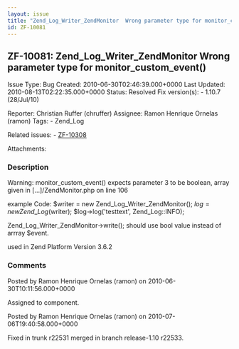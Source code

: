 ```yaml
---
layout: issue
title: "Zend_Log_Writer_ZendMonitor  Wrong parameter type for monitor_custom_event()"
id: ZF-10081
---
```


ZF-10081: Zend\_Log\_Writer\_ZendMonitor Wrong parameter type for monitor\_custom\_event() 
-------------------------------------------------------------------------------------------

 Issue Type: Bug Created: 2010-06-30T02:46:39.000+0000 Last Updated: 2010-08-13T02:22:35.000+0000 Status: Resolved Fix version(s): - 1.10.7 (28/Jul/10)
 
 Reporter:  Christian Ruffer (chruffer)  Assignee:  Ramon Henrique Ornelas (ramon)  Tags: - Zend\_Log
 
 Related issues: - [ZF-10308](/issues/browse/ZF-10308)
 
 Attachments: 
### Description

Warning: monitor\_custom\_event() expects parameter 3 to be boolean, array given in [...]/ZendMonitor.php on line 106

example Code: $writer = new Zend\_Log\_Writer\_ZendMonitor(); $log = new Zend\_Log($writer); $log->log('testtext', Zend\_Log::INFO);

Zend\_Log\_Writer\_ZendMonitor->write(); should use bool value instead of arrray $event.

used in Zend Platform Version 3.6.2

 

 

### Comments

Posted by Ramon Henrique Ornelas (ramon) on 2010-06-30T10:11:56.000+0000

Assigned to component.

 

 

Posted by Ramon Henrique Ornelas (ramon) on 2010-07-06T19:40:58.000+0000

Fixed in trunk r22531 merged in branch release-1.10 r22533.

 

 